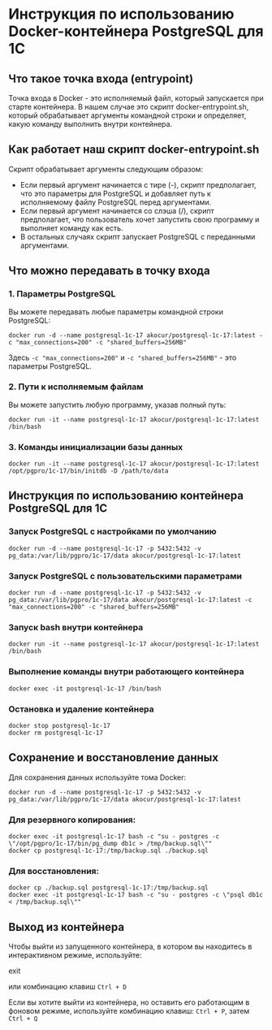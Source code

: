 # Инструкция по использованию Docker-контейнера PostgreSQL для 1С

## Что такое точка входа (entrypoint)
Точка входа в Docker - это исполняемый файл, который запускается при старте контейнера. В нашем случае это скрипт docker-entrypoint.sh, который обрабатывает аргументы командной строки и определяет, какую команду выполнить внутри контейнера.

## Как работает наш скрипт docker-entrypoint.sh
Скрипт обрабатывает аргументы следующим образом:

* Если первый аргумент начинается с тире (-), скрипт предполагает, что это параметры для PostgreSQL и добавляет путь к исполняемому файлу PostgreSQL перед аргументами.
* Если первый аргумент начинается со слэша (/), скрипт предполагает, что пользователь хочет запустить свою программу и выполняет команду как есть.
* В остальных случаях скрипт запускает PostgreSQL с переданными аргументами.

## Что можно передавать в точку входа
### 1. Параметры PostgreSQL
Вы можете передавать любые параметры командной строки PostgreSQL:

```
docker run -d --name postgresql-1c-17 akocur/postgresql-1c-17:latest -c "max_connections=200" -c "shared_buffers=256MB"

```
Здесь `-c "max_connections=200"` и `-c "shared_buffers=256MB"` - это параметры PostgreSQL.

### 2. Пути к исполняемым файлам
Вы можете запустить любую программу, указав полный путь:

```
docker run -it --name postgresql-1c-17 akocur/postgresql-1c-17:latest /bin/bash

```
### 3. Команды инициализации базы данных
```
docker run -it --name postgresql-1c-17 akocur/postgresql-1c-17:latest /opt/pgpro/1c-17/bin/initdb -D /path/to/data

```
## Инструкция по использованию контейнера PostgreSQL для 1С

### Запуск PostgreSQL с настройками по умолчанию
```
docker run -d --name postgresql-1c-17 -p 5432:5432 -v pg_data:/var/lib/pgpro/1c-17/data akocur/postgresql-1c-17:latest
```
### Запуск PostgreSQL с пользовательскими параметрами
```
docker run -d --name postgresql-1c-17 -p 5432:5432 -v pg_data:/var/lib/pgpro/1c-17/data akocur/postgresql-1c-17:latest -c "max_connections=200" -c "shared_buffers=256MB"

```
### Запуск bash внутри контейнера
```
docker run -it --name postgresql-1c-17 akocur/postgresql-1c-17:latest /bin/bash

```
### Выполнение команды внутри работающего контейнера
```
docker exec -it postgresql-1c-17 /bin/bash

```

### Остановка и удаление контейнера
```
docker stop postgresql-1c-17
docker rm postgresql-1c-17
```

## Сохранение и восстановление данных
Для сохранения данных используйте тома Docker:

```
docker run -d --name postgresql-1c-17 -p 5432:5432 -v pg_data:/var/lib/pgpro/1c-17/data akocur/postgresql-1c-17:latest

```
### Для резервного копирования:
```
docker exec -it postgresql-1c-17 bash -c "su - postgres -c \"/opt/pgpro/1c-17/bin/pg_dump db1c > /tmp/backup.sql\""
docker cp postgresql-1c-17:/tmp/backup.sql ./backup.sql
```

### Для восстановления:
```
docker cp ./backup.sql postgresql-1c-17:/tmp/backup.sql
docker exec -it postgresql-1c-17 bash -c "su - postgres -c \"psql db1c < /tmp/backup.sql\""
```

## Выход из контейнера
Чтобы выйти из запущенного контейнера, в котором вы находитесь в интерактивном режиме, используйте:


exit


или комбинацию клавиш `Ctrl + D`

Если вы хотите выйти из контейнера, но оставить его работающим в фоновом режиме, используйте комбинацию клавиш: `Ctrl + P`, затем `Ctrl + Q`